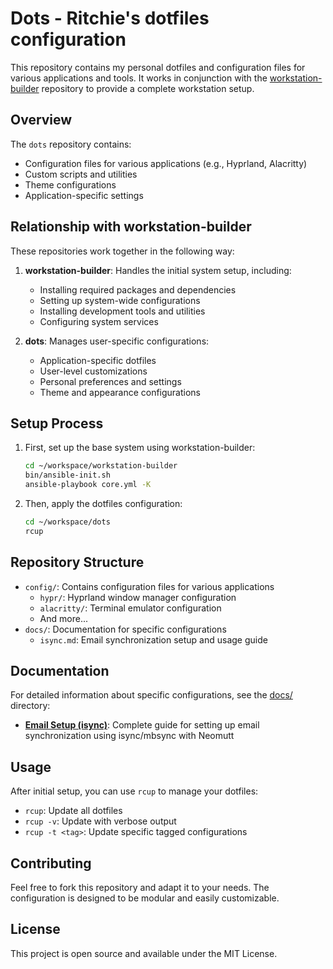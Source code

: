 # Dots - Ritchie's dotfiles configuration

This repository contains my personal dotfiles and configuration files for various applications and tools. It works in conjunction with the [workstation-builder](https://github.com/rsmacapinlac/workstation-builder) repository to provide a complete workstation setup.

## Overview

The `dots` repository contains:
- Configuration files for various applications (e.g., Hyprland, Alacritty)
- Custom scripts and utilities
- Theme configurations
- Application-specific settings

## Relationship with workstation-builder

These repositories work together in the following way:

1. **workstation-builder**: Handles the initial system setup, including:
   - Installing required packages and dependencies
   - Setting up system-wide configurations
   - Installing development tools and utilities
   - Configuring system services

2. **dots**: Manages user-specific configurations:
   - Application-specific dotfiles
   - User-level customizations
   - Personal preferences and settings
   - Theme and appearance configurations

## Setup Process

1. First, set up the base system using workstation-builder:
   ```bash
   cd ~/workspace/workstation-builder
   bin/ansible-init.sh
   ansible-playbook core.yml -K
   ```

2. Then, apply the dotfiles configuration:
   ```bash
   cd ~/workspace/dots
   rcup
   ```

## Repository Structure

- `config/`: Contains configuration files for various applications
  - `hypr/`: Hyprland window manager configuration
  - `alacritty/`: Terminal emulator configuration
  - And more...
- `docs/`: Documentation for specific configurations
  - `isync.md`: Email synchronization setup and usage guide

## Documentation

For detailed information about specific configurations, see the [docs/](docs/) directory:

- **[Email Setup (isync)](docs/isync.md)**: Complete guide for setting up email synchronization using isync/mbsync with Neomutt

## Usage

After initial setup, you can use `rcup` to manage your dotfiles:
- `rcup`: Update all dotfiles
- `rcup -v`: Update with verbose output
- `rcup -t <tag>`: Update specific tagged configurations

## Contributing

Feel free to fork this repository and adapt it to your needs. The configuration is designed to be modular and easily customizable.

## License

This project is open source and available under the MIT License.
